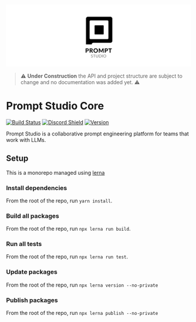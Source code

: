 <p align="center">
  <img src="assets/banner.png" />
</p>

> ⚠️ **Under Construction** the API and project structure are subject to change and no documentation was added yet. ⚠️

# Prompt Studio Core

[![Build Status](https://img.shields.io/github/actions/workflow/status/pufflyai/prompt-studio-core/test-and-build.yml?branch=main&style=flat&colorA=000000&colorB=000000)](https://github.com/pufflyai/prompt-studio-core/actions?query=workflow%3Atest-and-build)
[![Discord Shield](https://img.shields.io/discord/1086313238960025631?style=flat&colorA=000000&colorB=000000&label=discord&logo=discord&logoColor=ffffff)](https://discord.gg/3RxwUEk8fW)
[![Version](https://img.shields.io/npm/v/@pufflig/ps-chains?style=flat&colorA=000000&colorB=000000)](https://www.npmjs.com/package/@pufflig/ps-chains)

Prompt Studio is a collaborative prompt engineering platform for teams that work with LLMs.

## Setup

This is a monorepo managed using [lerna](https://lerna.js.org/)

### Install dependencies

From the root of the repo, run `yarn install`.

### Build all packages

From the root of the repo, run `npx lerna run build`.

### Run all tests

From the root of the repo, run `npx lerna run test`.

### Update packages

From the root of the repo, run `npx lerna version --no-private`

### Publish packages

From the root of the repo, run `npx lerna publish --no-private`

